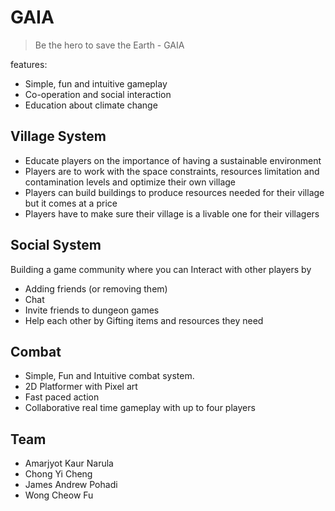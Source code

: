 # GAIA
> Be the hero to save the Earth - GAIA

features:
- Simple, fun and intuitive gameplay
- Co-operation and social interaction
- Education about climate change

## Village System
- Educate players on the importance of having a sustainable environment
- Players are to work with the space constraints, resources limitation and contamination levels and optimize their own village
- Players can build buildings to produce resources needed for their village but it comes at a price 
- Players have to make sure their village is a livable one for their villagers

## Social System
Building a game community where you can Interact with other players by
- Adding friends (or removing them)
- Chat 
- Invite friends to dungeon games
- Help each other by Gifting items and resources they need

## Combat
- Simple, Fun and Intuitive combat system.
- 2D Platformer with Pixel art
- Fast paced action
- Collaborative real time gameplay with up to four players

## Team
- Amarjyot Kaur Narula
- Chong Yi Cheng
- James Andrew Pohadi
- Wong Cheow Fu
